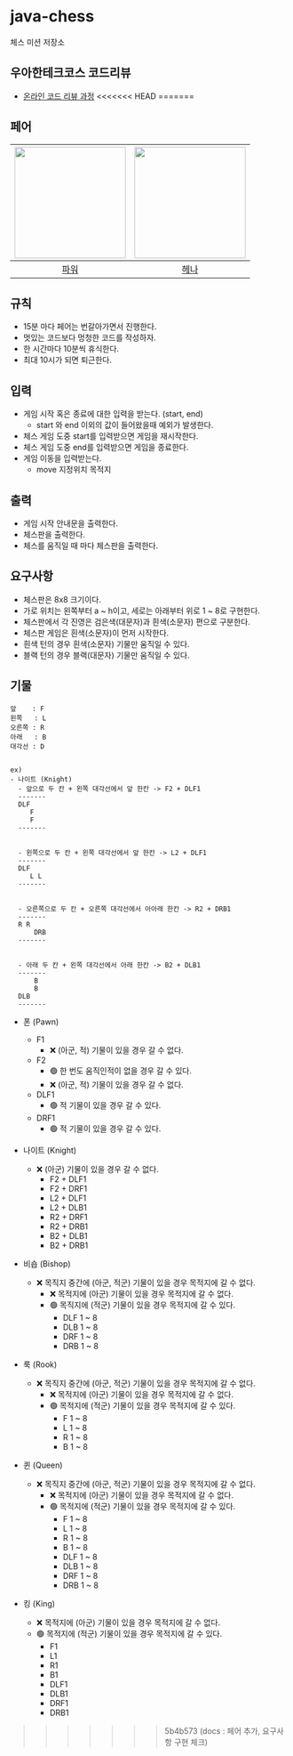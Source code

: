 # java-chess

체스 미션 저장소

## 우아한테크코스 코드리뷰

- [온라인 코드 리뷰 과정](https://github.com/woowacourse/woowacourse-docs/blob/master/maincourse/README.md)
<<<<<<< HEAD
=======

## 페어
| <img src="https://avatars.githubusercontent.com/u/83541246?v=4" alt="" width=200> | <img src="https://avatars.githubusercontent.com/u/82203978?v=4" alt="" width=200/> |
|:---------------------------------------------------------------------------------:|:----------------------------------------------------------------------------------:|
|                         [파워](https://github.com/thdwoqor)                         |                         [헤나](https://github.com/hyena0608)                         | |

## 규칙

- 15분 마다 페어는 번갈아가면서 진행한다.
- 멋있는 코드보다 멍청한 코드를 작성하자.
- 한 시간마다 10분씩 휴식한다.
- 최대 10시가 되면 퇴근한다.

## 입력

- 게임 시작 혹은 종료에 대한 입력을 받는다. (start, end)
    - start 와 end 이외의 값이 들어왔을때 예외가 발생한다.
- 체스 게임 도중 start를 입력받으면 게임을 재시작한다.
- 체스 게임 도중 end를 입력받으면 게임을 종료한다.
- 게임 이동을 입력받는다.
  - move 지정위치 목적지

## 출력

- 게임 시작 안내문을 출력한다.
- 체스판을 출력한다.
- 체스를 움직일 때 마다 체스판을 출력한다. 

## 요구사항

- 체스판은 8x8 크기이다.
- 가로 위치는 왼쪽부터 a ~ h이고, 세로는 아래부터 위로 1 ~ 8로 구현한다.
- 체스판에서 각 진영은 검은색(대문자)과 흰색(소문자) 편으로 구분한다.
- 체스판 게임은 흰색(소문자)이 먼저 시작한다.
- 흰색 턴의 경우 흰색(소문자) 기물만 움직일 수 있다.
- 블랙 턴의 경우 블랙(대문자) 기물만 움직일 수 있다.

## 기물

```
앞    : F
왼쪽   : L
오른쪽 : R
아래   : B
대각선 : D


ex) 
- 나이트 (Knight)
  - 앞으로 두 칸 + 왼쪽 대각선에서 앞 한칸 -> F2 + DLF1
  ------- 
  DLF
     F
     F
  -------

  
  - 왼쪽으로 두 칸 + 왼쪽 대각선에서 앞 한칸 -> L2 + DLF1
  -------
  DLF
     L L
  -------
  
  
  - 오른쪽으로 두 칸 + 오른쪽 대각선에서 아아래 한칸 -> R2 + DRB1
  -------
  R R
      DRB
  -------

  
  - 아래 두 칸 + 왼쪽 대각선에서 아래 한칸 -> B2 + DLB1
  -------
      B
      B
  DLB   
  -------
```

- 폰 (Pawn)
  - F1
    - ❌ (아군, 적) 기물이 있을 경우 갈 수 없다.
  - F2
    - 🟢 한 번도 움직인적이 없을 경우 갈 수 있다.
    - ❌ (아군, 적) 기물이 있을 경우 갈 수 없다.
  - DLF1
    - 🟢 적 기물이 있을 경우 갈 수 있다.
  - DRF1
    - 🟢 적 기물이 있을 경우 갈 수 있다.


- 나이트 (Knight)
  - ❌ (아군) 기물이 있을 경우 갈 수 없다.
    - F2 + DLF1
    - F2 + DRF1
    - L2 + DLF1
    - L2 + DLB1
    - R2 + DRF1
    - R2 + DRB1
    - B2 + DLB1
    - B2 + DRB1


- 비숍 (Bishop)
  - ❌ 목직지 중간에 (아군, 적군) 기물이 있을 경우 목적지에 갈 수 없다.
    - ❌ 목적지에 (아군) 기물이 있을 경우 목적지에 갈 수 없다.
    - 🟢 목직지에 (적군) 기물이 있을 경우 목적지에 갈 수 있다.
      - DLF 1 ~ 8
      - DLB 1 ~ 8
      - DRF 1 ~ 8
      - DRB 1 ~ 8

- 룩 (Rook)
  - ❌ 목직지 중간에 (아군, 적군) 기물이 있을 경우 목적지에 갈 수 없다.
    - ❌ 목적지에 (아군) 기물이 있을 경우 목적지에 갈 수 없다.
    - 🟢 목적지에 (적군) 기물이 있을 경우 목적지에 갈 수 있다.
      - F 1 ~ 8
      - L 1 ~ 8
      - R 1 ~ 8
      - B 1 ~ 8


- 퀸 (Queen)
  - ❌ 목직지 중간에 (아군, 적군) 기물이 있을 경우 목적지에 갈 수 없다.
    - ❌ 목적지에 (아군) 기물이 있을 경우 목적지에 갈 수 없다.
    - 🟢 목적지에 (적군) 기물이 있을 경우 목적지에 갈 수 있다.
      - F 1 ~ 8
      - L 1 ~ 8
      - R 1 ~ 8
      - B 1 ~ 8
      - DLF 1 ~ 8
      - DLB 1 ~ 8
      - DRF 1 ~ 8
      - DRB 1 ~ 8

- 킹 (King)
  - ❌ 목적지에 (아군) 기물이 있을 경우 목적지에 갈 수 없다.
  - 🟢 목적지에 (적군) 기물이 있을 경우 목적지에 갈 수 있다.
    - F1
    - L1
    - R1
    - B1
    - DLF1
    - DLB1
    - DRF1
    - DRB1
>>>>>>> 5b4b573 (docs : 페어 추가, 요구사항 구현 체크)
